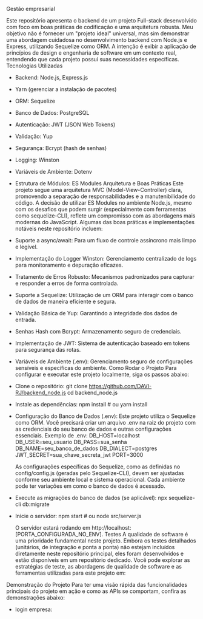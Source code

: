 Gestão empresarial

Este repositório apresenta o backend de um projeto Full-stack desenvolvido com foco em boas práticas de codificação e uma arquitetura robusta. Meu objetivo não é fornecer um "projeto ideal" universal, mas sim demonstrar uma abordagem cuidadosa no desenvolvimento backend com Node.js e Express, utilizando Sequelize como ORM. A intenção é exibir a aplicação de princípios de design e engenharia de software em um contexto real, entendendo que cada projeto possui suas necessidades específicas.
Tecnologias Utilizadas
 * Backend: Node.js, Express.js
 * Yarn (gerenciar a instalação de pacotes)
 * ORM: Sequelize
 * Banco de Dados: PostgreSQL
 * Autenticação: JWT (JSON Web Tokens)
 * Validação: Yup
 * Segurança: Bcrypt (hash de senhas)
 * Logging: Winston
 * Variáveis de Ambiente: Dotenv
 * Estrutura de Módulos: ES Modules
Arquitetura e Boas Práticas
Este projeto segue uma arquitetura MVC (Model-View-Controller) clara, promovendo a separação de responsabilidades e a manutenibilidade do código. A decisão de utilizar ES Modules no ambiente Node.js, mesmo com os desafios que podem surgir (especialmente com ferramentas como sequelize-CLI), reflete um compromisso com as abordagens mais modernas do JavaScript.
Algumas das boas práticas e implementações notáveis neste repositório incluem:
 * Suporte a async/await: Para um fluxo de controle assíncrono mais limpo e legível.
 * Implementação do Logger Winston: Gerenciamento centralizado de logs para monitoramento e depuração eficazes.
 * Tratamento de Erros Robusto: Mecanismos padronizados para capturar e responder a erros de forma controlada.
 * Suporte a Sequelize: Utilização de um ORM para interagir com o banco de dados de maneira eficiente e segura.
 * Validação Básica de Yup: Garantindo a integridade dos dados de entrada.
 * Senhas Hash com Bcrypt: Armazenamento seguro de credenciais.
 * Implementação de JWT: Sistema de autenticação baseado em tokens para segurança das rotas.
 * Variáveis de Ambiente (.env): Gerenciamento seguro de configurações sensíveis e específicas do ambiente.
Como Rodar o Projeto
Para configurar e executar este projeto localmente, siga os passos abaixo:
 * Clone o repositório:
   git clone https://github.com/DAVI-RJ/backend_node.js
cd backend_node.js
 * Instale as dependências:
   npm install # ou yarn install

 * Configuração do Banco de Dados (.env):
   Este projeto utiliza o Sequelize como ORM. Você precisará criar um arquivo .env na raiz do projeto com as credenciais do seu banco de dados e outras configurações essenciais.
   Exemplo de .env:
   	DB_HOST=localhost
		DB_USER=seu_usuario
		DB_PASS=sua_senha
		DB_NAME=seu_banco_de_dados
		DB_DIALECT=postgres
    JWT_SECRET=sua_chave_secreta_jwt
    PORT=3000

   As configurações específicas do Sequelize, como as definidas no config/config.js (geradas pelo Sequelize-CLI), devem ser ajustadas conforme seu ambiente local e sistema operacional. Cada ambiente pode ter variações em como o banco de dados é acessado.
 * Execute as migrações do banco de dados (se aplicável):
   npx sequelize-cli db:migrate

 * Inicie o servidor:
   npm start # ou node src/server.js

   O servidor estará rodando em http://localhost:[PORTA_CONFIGURADA_NO_ENV].
Testes
A qualidade de software é uma prioridade fundamental neste projeto. Embora os testes detalhados (unitários, de integração e ponta a ponta) não estejam incluídos diretamente neste repositório principal, eles foram desenvolvidos e estão disponíveis em um repositório dedicado.
Você pode explorar as estratégias de teste, as abordagens de qualidade de software e as ferramentas utilizadas para este projeto em:

Demonstração do Projeto
Para ter uma visão rápida das funcionalidades principais do projeto em ação e como as APIs se comportam, confira as demonstrações abaixo:
 * login empresa: 
 

